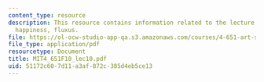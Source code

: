 ```yaml
---
content_type: resource
description: This resource contains information related to the lecture - beats, environments,
  happiness, fluxus.
file: https://ol-ocw-studio-app-qa.s3.amazonaws.com/courses/4-651-art-since-1940-fall-2010/51172c607d11a3af872c385d4eb5ce13_MIT4_651F10_lec10.pdf
file_type: application/pdf
resourcetype: Document
title: MIT4_651F10_lec10.pdf
uid: 51172c60-7d11-a3af-872c-385d4eb5ce13
---
```

